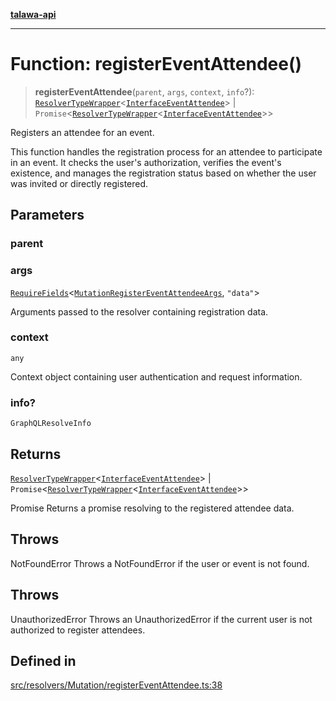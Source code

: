 [**talawa-api**](../../../../README.md)

***

# Function: registerEventAttendee()

> **registerEventAttendee**(`parent`, `args`, `context`, `info`?): [`ResolverTypeWrapper`](../../../../types/generatedGraphQLTypes/type-aliases/ResolverTypeWrapper.md)\<[`InterfaceEventAttendee`](../../../../models/EventAttendee/interfaces/InterfaceEventAttendee.md)\> \| `Promise`\<[`ResolverTypeWrapper`](../../../../types/generatedGraphQLTypes/type-aliases/ResolverTypeWrapper.md)\<[`InterfaceEventAttendee`](../../../../models/EventAttendee/interfaces/InterfaceEventAttendee.md)\>\>

Registers an attendee for an event.

This function handles the registration process for an attendee to participate in an event.
It checks the user's authorization, verifies the event's existence, and manages the registration status
based on whether the user was invited or directly registered.

## Parameters

### parent

### args

[`RequireFields`](../../../../types/generatedGraphQLTypes/type-aliases/RequireFields.md)\<[`MutationRegisterEventAttendeeArgs`](../../../../types/generatedGraphQLTypes/type-aliases/MutationRegisterEventAttendeeArgs.md), `"data"`\>

Arguments passed to the resolver containing registration data.

### context

`any`

Context object containing user authentication and request information.

### info?

`GraphQLResolveInfo`

## Returns

[`ResolverTypeWrapper`](../../../../types/generatedGraphQLTypes/type-aliases/ResolverTypeWrapper.md)\<[`InterfaceEventAttendee`](../../../../models/EventAttendee/interfaces/InterfaceEventAttendee.md)\> \| `Promise`\<[`ResolverTypeWrapper`](../../../../types/generatedGraphQLTypes/type-aliases/ResolverTypeWrapper.md)\<[`InterfaceEventAttendee`](../../../../models/EventAttendee/interfaces/InterfaceEventAttendee.md)\>\>

Promise<object> Returns a promise resolving to the registered attendee data.

## Throws

NotFoundError Throws a NotFoundError if the user or event is not found.

## Throws

UnauthorizedError Throws an UnauthorizedError if the current user is not authorized to register attendees.

## Defined in

[src/resolvers/Mutation/registerEventAttendee.ts:38](https://github.com/Suyash878/talawa-api/blob/095e6964ce2a06c1c30d1acf81b6162203f1db91/src/resolvers/Mutation/registerEventAttendee.ts#L38)
